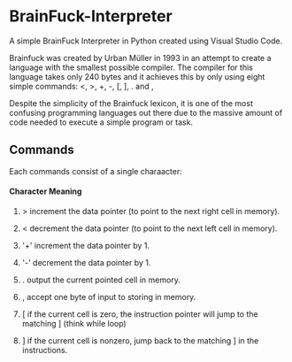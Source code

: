 <h1>BrainFuck-Interpreter</h1>
<p>A simple BrainFuck Interpreter in Python created using Visual Studio Code.</p>


<p>Brainfuck was created by Urban Müller in 1993 in an attempt to create a language 
with the smallest possible compiler. The compiler for this language takes only 240 bytes 
and it achieves this by only using eight simple commands: <, >, +, -, [, ], . and ,
</p>
Despite the simplicity of the Brainfuck lexicon, it is one of the most confusing programming 
languages out there due to the massive amount of code needed to execute a simple 
program or task.

<h2>Commands</h2>

Each commands consist of a single charaacter:

#### Character Meaning

1. <p> > increment the data pointer (to point to the next right cell in memory).</p>
2. <p> < decrement the data pointer (to point to the next left cell in memory).</p>
3. <p> '+' increment the data pointer by 1.</p>
4. <p> '-' decrement the data pointer by 1.</p>
5. <p> . output the current pointed cell in memory.</p>
6. <p> , accept one byte of input to storing in memory.</p>
7. <p> [  if the current cell is zero, the instruction pointer will jump to the matching ] (think while loop) </p>
8. <p> ] if the current cell is nonzero, jump back to the matching ] in the instructions. </p>
